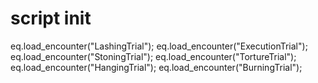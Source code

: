# script init





eq.load_encounter("LashingTrial");
eq.load_encounter("ExecutionTrial");
eq.load_encounter("StoningTrial");
eq.load_encounter("TortureTrial");
eq.load_encounter("HangingTrial");
eq.load_encounter("BurningTrial");
